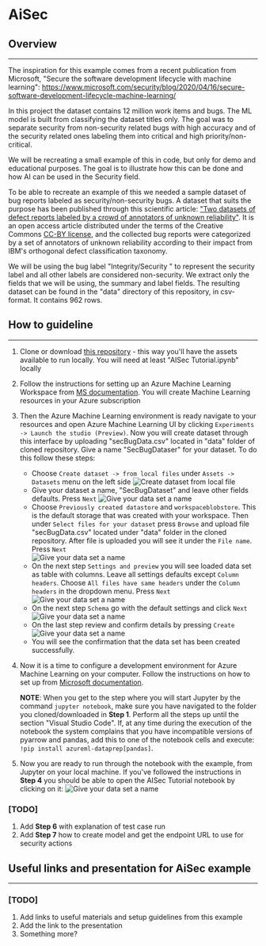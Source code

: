 # AiSec

## Overview
---

The inspiration for this example comes from a recent publication from Microsoft, "Secure the software development lifecycle with machine learning":
https://www.microsoft.com/security/blog/2020/04/16/secure-software-development-lifecycle-machine-learning/  

In this project the dataset contains 12 million work items and bugs. The ML model is built from classifying the dataset titles only. The goal was to separate security from non-security related bugs with high accuracy and of the security related ones labeling them into critical and high priority/non-critical. 

 We will be recreating a small example of this in code, but only for demo and educational purposes. The goal is to illustrate how this can be done and how AI can be used in the Security field. 

To be able to recreate an example of this we needed a sample dataset of bug reports labeled as security/non-security bugs. A dataset that suits the purpose has been published through this scientific article: ["Two datasets of defect reports labeled by a crowd of annotators of unknown reliability"](https://www.sciencedirect.com/science/article/pii/S2352340918303226). It is an open access article distributed under the terms of the Creative Commons [CC-BY license](https://creativecommons.org/licenses/by/4.0/), and the collected bug reports were categorized by a set of annotators of unknown reliability according to their impact from IBM's orthogonal defect classification taxonomy. 

We will be using the bug label "Integrity/Security " to represent the security label and all other labels are considered non-security. We extract only the fields that we will be using, the summary and label fields. The resulting dataset can be found in the "data" directory of this repository, in csv-format. It contains 962 rows. 


## How to guideline
---

1. Clone or download [this repository](https://github.com/cecilidw/aisec) - this way you'll have the assets available to run locally. You will need at least "AISec Tutorial.ipynb" locally
2. Follow the instructions for setting up an Azure Machine Learning Workspace from [MS documentation](https://docs.microsoft.com/en-us/azure/machine-learning/how-to-manage-workspace). You will create Machine Learning resources in your Azure subscription 
3. Then the Azure Machine Learning environment is ready navigate to your resources and open Azure Machine Learning UI by clicking `Experiments -> Launch the studio (Preview)`. Now you will create dataset through this interface by uploading "secBugData.csv" located in "data" folder of cloned repository. Give a name "SecBugDataser" for your dataset. To do this follow these steps:
     * Choose `Create dataset -> from local files` under `Assets -> Datasets` menu on the left side
     ![Create dataset from local file](docs/images/createdataset0.jpg)
     * Give your dataset a name, "SecBugDataset" and leave other fields defaults. Press `Next`
     ![Give your data set a name](docs/images/createdataset1.jpg)
     * Choose `Previously created datastore` and `workspaceblobstore`. This is the default storage that was created with your workspace. Then under `Select files for your dataset` press `Browse` and upload file "secBugData.csv" located under "data" folder in the cloned repository. After file is uploaded you will see it under the `File name`. Press `Next`  
     ![Give your data set a name](docs/images/createdataset2.jpg)
     * On the next step `Settings and preview` you will see loaded data set as table with columns. Leave all settings defaults except `Column headers`. Choose `All files have same headers` under the `Column headers` in the dropdown menu. Press `Next`
     ![Give your data set a name](docs/images/createdataset3.jpg)
     * On the next step `Schema` go with the default settings and click `Next`
     ![Give your data set a name](docs/images/createdataset4.jpg)
     * On the last step review and confirm details by pressing `Create`
     ![Give your data set a name](docs/images/createdataset5.jpg)
     * You will see the confirmation that the data set has been created successfully.

4. Now it is a time to configure a development environment for Azure Machine Learning on your computer. Follow the instructions on how to set up from [Microsoft documentation](https://docs.microsoft.com/en-us/azure/machine-learning/how-to-configure-environment#local). 
   
   **NOTE**: When you get to the step where you will start Jupyter by the command `jupyter notebook`, make sure you have navigated to the folder you cloned/downloaded in **Step 1**. Perform all the steps up until the section "Visual Studio Code". If, at any time during the execution of the notebook the system complains that you have incompatible versions of pyarrow and pandas, add this to one of the notebook cells and execute: `!pip install azureml-dataprep[pandas]`.

5. Now you are ready to run through the notebook with the example, from Jupyter on your local machine. If you've followed the instructions in **Step 4** you should be able to open the AISec Tutorial notebook by clicking on it:
![Give your data set a name](docs/images/runTutorialFromJupyter.jpg)

### [TODO]

1. Add **Step 6** with explanation of test case run
2. Add **Step 7** how to create model and get the endpoint URL to use for security actions

## Useful links and presentation for AiSec example
---

### [TODO]
1. Add links to useful materials and setup guidelines from this example
2. Add the link to the presentation
3. Something more?

